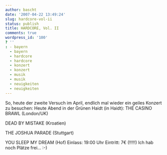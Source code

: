 ```yaml
---
author: bascht
date: '2007-04-22 13:49:24'
slug: hardcore-vol-ii
status: publish
title: HARDCORE, Vol. II
comments: true
wordpress_id: '100'
? ''
: - bayern
  - bayern
  - hardcore
  - hardcore
  - konzert
  - konzert
  - musik
  - musik
  - neuigkeiten
  - neuigkeiten
---
```


So, heute der zweite Versuch im April, endlich mal wieder ein
geiles Konzert zu besuchen: Heute Abend in der Grünen Haidt (in
Haidt):
THE CASINO BRAWL (London/UK)

DEAD BY MISTAKE (Kroatien)

THE JOSHUA PARADE (Stuttgart)

YOU SLEEP MY DREAM (Hof) Einlass: 19:00 Uhr Eintritt: 7€ (!!!!!)
Ich hab noch Plätze frei... :-)



